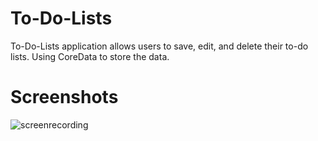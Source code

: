 # To-Do-Lists

To-Do-Lists application allows users to save, edit, and delete their to-do lists. Using CoreData to store the data.

# Screenshots

![screenrecording](https://user-images.githubusercontent.com/54782664/88472070-44b75980-cec4-11ea-8448-9fb4e634100b.gif)
